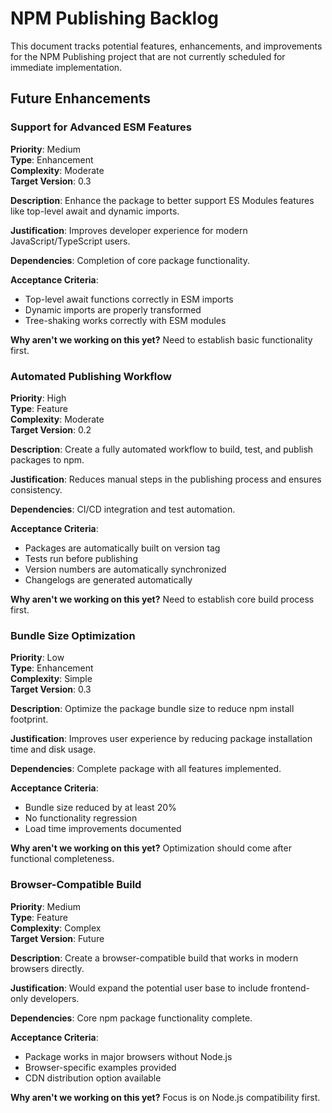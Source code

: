 
# NPM Publishing Backlog

This document tracks potential features, enhancements, and improvements for the NPM Publishing project that are not currently scheduled for immediate implementation.

## Future Enhancements

### Support for Advanced ESM Features

**Priority**: Medium  
**Type**: Enhancement  
**Complexity**: Moderate  
**Target Version**: 0.3

**Description**: Enhance the package to better support ES Modules features like top-level await and dynamic imports.

**Justification**: Improves developer experience for modern JavaScript/TypeScript users.

**Dependencies**: Completion of core package functionality.

**Acceptance Criteria**:
- Top-level await functions correctly in ESM imports
- Dynamic imports are properly transformed
- Tree-shaking works correctly with ESM modules

**Why aren't we working on this yet?** Need to establish basic functionality first.

### Automated Publishing Workflow

**Priority**: High  
**Type**: Feature  
**Complexity**: Moderate  
**Target Version**: 0.2

**Description**: Create a fully automated workflow to build, test, and publish packages to npm.

**Justification**: Reduces manual steps in the publishing process and ensures consistency.

**Dependencies**: CI/CD integration and test automation.

**Acceptance Criteria**:
- Packages are automatically built on version tag
- Tests run before publishing
- Version numbers are automatically synchronized
- Changelogs are generated automatically

**Why aren't we working on this yet?** Need to establish core build process first.

### Bundle Size Optimization

**Priority**: Low  
**Type**: Enhancement  
**Complexity**: Simple  
**Target Version**: 0.3

**Description**: Optimize the package bundle size to reduce npm install footprint.

**Justification**: Improves user experience by reducing package installation time and disk usage.

**Dependencies**: Complete package with all features implemented.

**Acceptance Criteria**:
- Bundle size reduced by at least 20%
- No functionality regression
- Load time improvements documented

**Why aren't we working on this yet?** Optimization should come after functional completeness.

### Browser-Compatible Build

**Priority**: Medium  
**Type**: Feature  
**Complexity**: Complex  
**Target Version**: Future

**Description**: Create a browser-compatible build that works in modern browsers directly.

**Justification**: Would expand the potential user base to include frontend-only developers.

**Dependencies**: Core npm package functionality complete.

**Acceptance Criteria**:
- Package works in major browsers without Node.js
- Browser-specific examples provided
- CDN distribution option available

**Why aren't we working on this yet?** Focus is on Node.js compatibility first.
